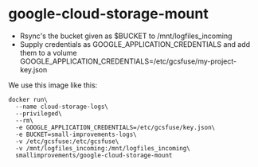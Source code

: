 # google-cloud-storage-mount

* Rsync's the bucket given as $BUCKET to /mnt/logfiles_incoming
* Supply credentials as GOOGLE_APPLICATION_CREDENTIALS and add them to a  volume GOOGLE_APPLICATION_CREDENTIALS=/etc/gcsfuse/my-project-key.json

We use this image like this:

```
docker run\
  --name cloud-storage-logs\
  --privileged\
  --rm\
  -e GOOGLE_APPLICATION_CREDENTIALS=/etc/gcsfuse/key.json\
  -e BUCKET=small-improvements-logs\
  -v /etc/gcsfuse:/etc/gcsfuse\
  -v /mnt/logfiles_incoming:/mnt/logfiles_incoming\
  smallimprovements/google-cloud-storage-mount
```
